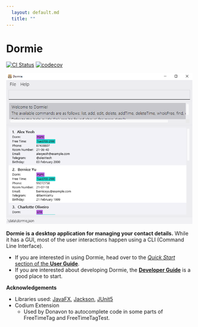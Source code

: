 ```yaml
---
  layout: default.md
  title: ""
---
```


# Dormie

[![CI Status](https://github.com/AY2324S2-CS2103T-F11-4/tp/workflows/Java%20CI/badge.svg)](https://github.com/AY2324S2-CS2103T-F11-4/tp/actions)
[![codecov](https://codecov.io/gh/AY2324S2-CS2103T-F11-4/tp/branch/master/graph/badge.svg)](https://codecov.io/gh/AY2324S2-CS2103T-F11-4/tp)

![Ui](images/Ui.png)

**Dormie is a desktop application for managing your contact details.** While it has a GUI, most of the user interactions happen using a CLI (Command Line Interface).

* If you are interested in using Dormie, head over to the [_Quick Start_ section of the **User Guide**](Dormie_User_Guide.pdf).
* If you are interested about developing Dormie, the [**Developer Guide**](DeveloperGuide.md) is a good place to start.

**Acknowledgements**

* Libraries used: [JavaFX](https://openjfx.io/), [Jackson](https://github.com/FasterXML/jackson), [JUnit5](https://github.com/junit-team/junit5)
* Codium Extension
  * Used by Donavon to autocomplete code in some parts of FreeTimeTag and FreeTimeTagTest.

